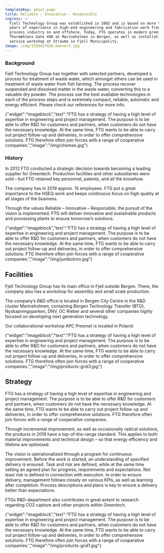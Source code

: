 ```yaml
---
templateKey: about-page
title: Reliable – Innovative – Responsible
ingress: >-
  Fjell Technology Group was established in 2002 and is based on more than 40
  years of experience in high-end engineering and fabrication work from the
  process industry on and offshore. Today, FTG operates in modern premises at
  Thormøhlens Gate 49A at Marineholmen in Bergen, as well as installation and
  service workshop at Straume in Fjell Municipality.
image: /img/1558427420.banner3.jpg
---
```

### Background

Fjell Technology Group has together with selected partners, developed a process for treatment of waste water, which amongst others can be used in treatment of waste water from fish farming. The process recover suspended and dissolved matter in the waste water, converting this to a valuable dry powder. The process use the best available technologies in each of the process steps and is extremely compact, reliable, automatic and energy efficient. Please check our references for more info. 

{"widget":"imageblock","text":"FTG has a strategy of having a high level of expertise in engineering and project management. The purpose is to be able to offer R&D for customers and partners, when customers do not have the necessary knowledge.  At the same time, FTG wants to be able to carry out project follow-up and deliveries, in order to offer comprehensive solutions. FTG therefore often join forces with a range of cooperative companies.","image":"/img/chemex.jpg"}

### History

In 2012 FTG conducted a strategic decision towards becoming a leading supplier for Greentech. Production facilities and other subsidiaries were sold – but FTG retained key personnel, patents, and all the knowhow.

The company has in 2019  approx. 15 employees. FTG put a great importance to the HSEQ work and keeps continuous focus on high quality at all stages of the business.

Through the values ​​Reliable – Innovative – Responsible, the pursuit of the vision is implemented. FTG will deliver innovative and sustainable products and processing plants to ensure tomorrow’s solutions.

{"widget":"imageblock","text":"FTG has a strategy of having a high level of expertise in engineering and project management. The purpose is to be able to offer R&D for customers and partners, when customers do not have the necessary knowledge.  At the same time, FTG wants to be able to carry out project follow-up and deliveries, in order to offer comprehensive solutions. FTG therefore often join forces with a range of cooperative companies.","image":"/img/jumbotron.jpg"}

## Facilities

Fjell Technology Group has its main office in Fjell outside Bergen. There, the company also has a workshop for assembly and small scale production.

The company’s R&D office is located in Bergen City Centre in the R&D cluster Marineholmen, containing Bergen Technology Transfer (BTO), Nyskapningsparken, DNV, GC Rieber and several other companies highly focused on developing next generation technology.

Our collaborational workshop APC Presmet is located in Poland.

{"widget":"imageblock","text":"FTG has a strategy of having a high level of expertise in engineering and project management. The purpose is to be able to offer R&D for customers and partners, when customers do not have the necessary knowledge.  At the same time, FTG wants to be able to carry out project follow-up and deliveries, in order to offer comprehensive solutions. FTG therefore often join forces with a range of cooperative companies.","image":"/img/products-grid3.jpg"}

## Strategy

FTG has a strategy of having a high level of expertise in engineering and project management. The purpose is to be able to offer R&D for customers and partners, when customers do not have the necessary knowledge.  At the same time, FTG wants to be able to carry out project follow-up and deliveries, in order to offer comprehensive solutions. FTG therefore often join forces with a range of cooperative companies.

Through incremental improvement, as well as occasionally radical solutions, the products in 2019 have a top-of-the-range standard. This applies to both material improvements and technical design – so that energy efficiency and lifetime are optimized.

The vision is operationalized through a program for continuous improvement. Before the work is started, an understanding of specified delivery is ensured. Task and risk are defined, while at the same time setting an agreed plan for progress, requirements and expectations. Not least risk is defined in connection with execution. In order to ensure delivery, management follows closely on various KPIs, as well as learning after completion. Process descriptions and plans is key to ensure a delivery better than expectations.

FTGs R&D-department also contributes in great extent to research regarding CO2 capture and other projects within Greentech.

{"widget":"imageblock","text":"FTG has a strategy of having a high level of expertise in engineering and project management. The purpose is to be able to offer R&D for customers and partners, when customers do not have the necessary knowledge.  At the same time, FTG wants to be able to carry out project follow-up and deliveries, in order to offer comprehensive solutions. FTG therefore often join forces with a range of cooperative companies.","image":"/img/products-grid1.jpg"}
